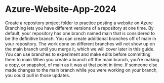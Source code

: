 # Azure-Website-App-2024
Create a repository project folder to practice posting a website on Azure
Branching lets you have different versions of a repository at one time.
By default, your repository has one branch named main that is considered to be the definitive branch. 
You can create additional branches off of main in your repository.
The work done on different branches will not show up on the main branch until you merge it, which we will cover later in this guide. 
You can use branches to experiment and make edits before committing them to main
When you create a branch off the main branch, you're making a copy, or snapshot, of main as it was at that point in time. 
If someone else made changes to the main branch while you were working on your branch, you could pull in those updates.
